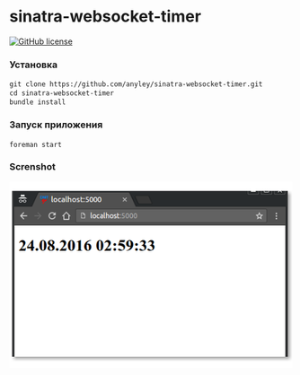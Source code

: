 # sinatra-websocket-timer
[![GitHub license](https://img.shields.io/badge/license-ISC-blue.svg)](https://raw.githubusercontent.com/anyley/sinatra-websocket-timer/master/LICENSE)

### Установка
    git clone https://github.com/anyley/sinatra-websocket-timer.git
    cd sinatra-websocket-timer
    bundle install

### Запуск приложения
    foreman start
    
### Screnshot
![Screenshot](https://github.com/anyley/sinatra-websocket-timer/blob/master/Screenshot%20from%202016-08-24%2002-59-34.png)